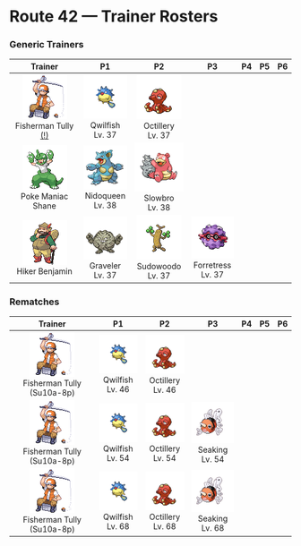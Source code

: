 # Route 42 — Trainer Rosters

### Generic Trainers

| Trainer | P1 | P2 | P3 | P4 | P5 | P6 |
|:-------:|:--:|:--:|:--:|:--:|:--:|:--:|
| ![Fisherman Tully (!)](../../assets/trainers/fisherman.png "Fisherman Tully (!)")<br>Fisherman Tully [(!)](#rematches) | ![Qwilfish](../../assets/sprites/qwilfish/front.gif "To fire its poison spikes, it must inflate its body by drinking over 2.6 gallons of water all at once.")<br>Qwilfish<br>Lv. 37 | ![Octillery](../../assets/sprites/octillery/front.gif "It traps foes with the suction cups on its tentacles, then smashes them with its rock-hard head.")<br>Octillery<br>Lv. 37 |
| ![Poke Maniac Shane](../../assets/trainers/poke_maniac.png "Poke Maniac Shane")<br>Poke Maniac Shane | ![Nidoqueen](../../assets/sprites/nidoqueen/front.gif "Its body is covered with needle-like scales. It never shows signs of shrinking from any attack.")<br>Nidoqueen<br>Lv. 38 | ![Slowbro](../../assets/sprites/slowbro/front.gif "If the tail-biting SHELLDER is thrown off in a harsh battle, it reverts to being an ordinary SLOWPOKE.")<br>Slowbro<br>Lv. 38 |
| ![Hiker Benjamin](../../assets/trainers/hiker.png "Hiker Benjamin")<br>Hiker Benjamin | ![Graveler](../../assets/sprites/graveler/front.gif "With a free and uncaring nature, it doesn’t mind if pieces break off while it rolls down mountains.")<br>Graveler<br>Lv. 37 | ![Sudowoodo](../../assets/sprites/sudowoodo/front.gif "Although it always pretends to be a tree, its composition appears more similar to rock than to vegetation.")<br>Sudowoodo<br>Lv. 37 | ![Forretress](../../assets/sprites/forretress/front.gif "Its entire body is shielded by a steel-hard shell. What lurks inside this shell is a total mystery.")<br>Forretress<br>Lv. 37 |


### Rematches

| Trainer | P1 | P2 | P3 | P4 | P5 | P6 |
|:-------:|:--:|:--:|:--:|:--:|:--:|:--:|
| ![Fisherman Tully (Su10a-8p)](../../assets/trainers/fisherman.png "Fisherman Tully (Su10a-8p)")<br>Fisherman Tully (Su10a-8p) | ![Qwilfish](../../assets/sprites/qwilfish/front.gif "To fire its poison spikes, it must inflate its body by drinking over 2.6 gallons of water all at once.")<br>Qwilfish<br>Lv. 46 | ![Octillery](../../assets/sprites/octillery/front.gif "It traps foes with the suction cups on its tentacles, then smashes them with its rock-hard head.")<br>Octillery<br>Lv. 46 |
| ![Fisherman Tully (Su10a-8p)](../../assets/trainers/fisherman.png "Fisherman Tully (Su10a-8p)")<br>Fisherman Tully (Su10a-8p) | ![Qwilfish](../../assets/sprites/qwilfish/front.gif "To fire its poison spikes, it must inflate its body by drinking over 2.6 gallons of water all at once.")<br>Qwilfish<br>Lv. 54 | ![Octillery](../../assets/sprites/octillery/front.gif "It traps foes with the suction cups on its tentacles, then smashes them with its rock-hard head.")<br>Octillery<br>Lv. 54 | ![Seaking](../../assets/sprites/seaking/front.gif "During spawning season, SEAKING gather from all over, causing rivers to appear a brilliant red.")<br>Seaking<br>Lv. 54 |
| ![Fisherman Tully (Su10a-8p)](../../assets/trainers/fisherman.png "Fisherman Tully (Su10a-8p)")<br>Fisherman Tully (Su10a-8p) | ![Qwilfish](../../assets/sprites/qwilfish/front.gif "To fire its poison spikes, it must inflate its body by drinking over 2.6 gallons of water all at once.")<br>Qwilfish<br>Lv. 68 | ![Octillery](../../assets/sprites/octillery/front.gif "It traps foes with the suction cups on its tentacles, then smashes them with its rock-hard head.")<br>Octillery<br>Lv. 68 | ![Seaking](../../assets/sprites/seaking/front.gif "During spawning season, SEAKING gather from all over, causing rivers to appear a brilliant red.")<br>Seaking<br>Lv. 68 |


